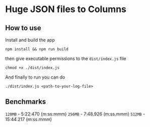 # Huge JSON files to Columns

## How to use

 Install and build the app
```
npm install && npm run build
```

then give executable permissions to the `dist/index.js` file

```
chmod +x ./dist/index.js
```

And finally to run you can do
```
./dist/index.js <path-to-your-log-file>
```

## Benchmarks
`128MB` -  5:22:470 (m:ss:mmm)
`256MB` - 7:48.926   (m:ss.mmm)
`512MB` - 15:44.217 (m:ss.mmm)

